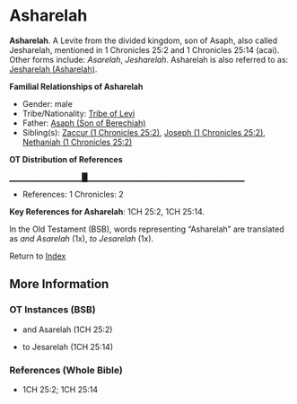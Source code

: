 # Asharelah
**Asharelah**. 
A Levite from the divided kingdom, son of Asaph, also called Jesharelah, mentioned in 1 Chronicles 25:2 and 1 Chronicles 25:14 (acai). 
Other forms include: 
*Asarelah*, *Jesharelah*. 
Asharelah is also referred to as: 
[Jesharelah (Asharelah)](Jesharelah.md). 




**Familial Relationships of Asharelah**


* Gender: male
* Tribe/Nationality: [Tribe of Levi](../../../groups/md/acai/Levi.md)
* Father: [Asaph (Son of Berechiah)](Asaph.2.md)
* Sibling(s): [Zaccur (1 Chronicles 25:2)](Zaccur.4.md), [Joseph (1 Chronicles 25:2)](Joseph.12.md), [Nethaniah (1 Chronicles 25:2)](Nethaniah.2.md)


**OT Distribution of References**

▁▁▁▁▁▁▁▁▁▁▁▁█▁▁▁▁▁▁▁▁▁▁▁▁▁▁▁▁▁▁▁▁▁▁▁▁▁▁
* References: 1 Chronicles: 2



**Key References for Asharelah**: 
1CH 25:2, 1CH 25:14. 


In the Old Testament (BSB), words representing “Asharelah” are translated as 
*and Asarelah* (1x), *to Jesarelah* (1x). 




Return to [Index](00-Index.md)

## More Information

### OT Instances (BSB)

* and Asarelah (1CH 25:2)

* to Jesarelah (1CH 25:14)



### References (Whole Bible)

* 1CH 25:2; 1CH 25:14



